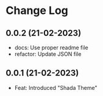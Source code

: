 # Change Log

## 0.0.2 (21-02-2023)
- docs: Use proper readme file
- refactor: Update JSON file

## 0.0.1 (21-02-2023)
- Feat: Introduced "Shada Theme"
